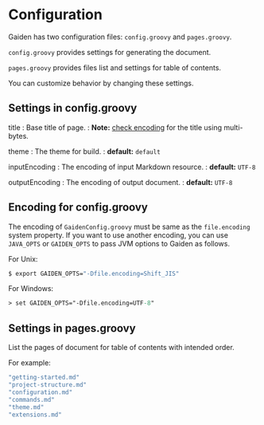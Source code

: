 Configuration
=============

Gaiden has two configuration files: `config.groovy` and `pages.groovy`.

`config.groovy` provides settings for generating the document.

`pages.groovy` provides files list and settings for table of contents.

You can customize behavior by changing these settings.

Settings in config.groovy
-------------------------

title
: Base title of page.
: **Note:** [check encoding](#encoding-for-configgroovy) for the title using multi-bytes.

theme
: The theme for build.
: **default:** `default`

inputEncoding
: The encoding of input Markdown resource.
: **default:** `UTF-8`

outputEncoding
: The encoding of output document.
: **default:** `UTF-8`

Encoding for config.groovy
-----
The encoding of `GaidenConfig.groovy` must be same as the `file.encoding` system property.
If you want to use another encoding, you can use `JAVA_OPTS` or `GAIDEN_OPTS` to pass JVM options to Gaiden as follows.

For Unix:

```sh
$ export GAIDEN_OPTS="-Dfile.encoding=Shift_JIS"
```

For Windows:

```ps
> set GAIDEN_OPTS="-Dfile.encoding=UTF-8"
```

Settings in pages.groovy
------------------------

List the pages of document for table of contents with intended order.

For example:

```groovy
"getting-started.md"
"project-structure.md"
"configuration.md"
"commands.md"
"theme.md"
"extensions.md"
```
